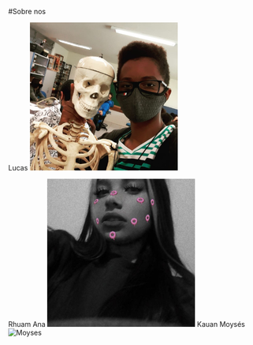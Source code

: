 #Sobre nos

Lucas
<img src="lucas.jpg" alt="Texto alternativo" title="lucas" width="300" height="300" />

Rhuam
Ana
<img src="ana.jpg" alt="Texto alternativo" title="ana" width="300" height="300" />
Kauan
Moysés
![Moyses](https://user-images.githubusercontent.com/107865198/176062839-cc68f4fa-e8ef-4587-941a-99cb1cf6af9a.jpg)
